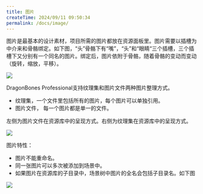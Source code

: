 ```yaml
---
title: 图片
createTime: 2024/09/11 09:50:34
permalink: /docs/image/
---
```

图片是最基本的设计素材，项目所需的图片都放在资源面板里。图片需要以插槽为中介来和骨骼绑定。如下图，“头”骨骼下有“嘴”，“头”和“眼睛“三个插槽，三个插槽下又分别有一个同名的图片。绑定后，图片依附于骨骼，随着骨骼的变动而变动（旋转，缩放，平移）。

![](p1.png)

DragonBones Professional支持纹理集和图片文件两种图片整理方式。
* 纹理集，一个文件里包括所有的图片，每个图片可以单独引用。
* 图片文件， 每一个图片都是单一的文件。

左侧为图片文件在资源库中的呈现方式。右侧为纹理集在资源库中的呈现方式。

![](p2.png)

图片特性：
* 图片不能重命名。
* 同一张图片可以多次被添加到场景中。
* 如果图片在资源库的子目录中，场景树中图片的全名会包括子目录名。如下图

![](p3.png)
